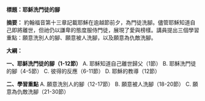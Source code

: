 **標題：耶穌洗門徒的腳**

**摘要：**
約翰福音第十三章記載耶穌在逾越節前夕，為門徒洗腳。儘管耶穌知道自己即將離世，但祂仍以謙卑的態度服侍門徒，展現了愛與榜樣。講員提出三個學習重點：願意洗別人的腳、願意被人洗腳，以及願意為仇敵洗腳。

**大綱：**

**一、耶穌洗門徒的腳（1-12節）**
    A. 耶穌知道自己離世歸父（1節）
    B. 耶穌洗門徒的腳（4-5節）
    C. 彼得的反應（6-11節）
    D. 耶穌的教導（12節）

**二、學習重點**
    A. 願意洗別人的腳（12-17節）
    B. 願意被人洗腳（18-20節）
    C. 願意為仇敵洗腳（21-30節）